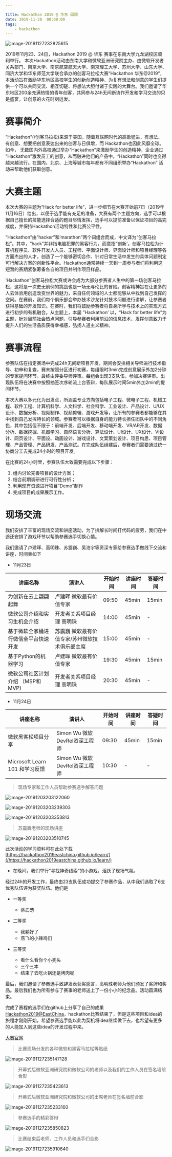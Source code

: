 ```yaml
---

title: Hackathon 2019 @ 华东 回顾
date: 2019-11-28  00:00:00
tags:
    - hackathon
---
```


![image-20191127232825615](/hackathon_news/image-20191127232825615-1575383234155.jpg)

2019年11月23、24日，Hackathon 2019 @ 华东 赛事在东南大学九龙湖校区顺利举行。 本次Hackathon活动由东南大学和微软亚洲研究院主办、由微软开发者关系部门、南京大学、南京航空航天大学、南京理工大学、苏州大学、山东大学、同济大学和华东师范大学联合承办的创客马拉松大赛“Hackathon  华东@2019”，本活动旨在激励华东地区高校学生的创新创造精神、为复有想法和创意的学生们提供一个可以共同交流、相互切磋、将想法大胆付诸于实践的大舞台。我们邀请了华东地区200余充满热情的青年创客，共同参与24h无间断协作开发和学习交流的只是盛宴，让创意的火花时刻迸发。 

# 赛事简介

“Hackathon”(/创客马拉松)来源于美国，随着互联网时代的高歌猛进，有想法、有创意、想要把创意表达出来的创客与日俱增，而  Hackathon也因此风靡全球。如今， 无数国内外高校通过举办“Hackathon”来激励学生的创造精神，企业通过  “Hackathon”激发员工的创意，从而融进他们的产品中。“Hackathon”同时也变得越来越流行。在国内，北京、上海等城市每年都有不同组织举办“Hackathon” 活动来帮助他们获取创意。 

# 大赛主题

本次大赛的主题为“Hack for better  life”，进一步细节在大赛开始前7日（2019年11月16日）给出，以便于选手能有充足的准备，大赛有两个主题方向，选手可以根据自己擅长的技能选择合适的题目尽情发挥，选手可以提前准备以保证项目的高完成度，并保持Hackathon活动特性和比赛公平性。

“Hackathon”由”hacker”和’marathon”两个词组合而成，中文译为“创客马拉松”。其中，“hack”并非指电脑犯罪的黑客行为，而意指“创新’。创客马拉松为计算机程序员、软件开发人人员、工程师、平面设计师、界面设计师和项目经理等各方面杰出的人才，创造了一个能够密切合作、针对日常生活中发生的具体问题制定可行解决方案的创新性平台。Hackathon通常持续一天到一周参与者们将利用这短暂的赛期紧张筹备各自的项目并制作项目样品。

‘Hackathon”创客马拉松大赛或许会成为大部分参赛者人生中的第一场创客马拉松，这将是一次史无前例的挑战也是一场无与伦比的冒险。创客精神旨在让更多的人去体验用创造改变世界的魅力，来自任何领域的人士都能够从中找到自己发挥的空间。在赛前，我们每个俱乐部会举办技术沙龙针对技术问题进行讲解，让参赛者获得基础的开发知识。在赛时，我们将鼓励参赛者将自身所学与技术上的实现方式进行初步的有机融合。从主题上，本届 ”Hackathon’ 以，“Hack for better  life”为主题，针对目前社会热点问题，引导参赛者利用前沿的信息技术、发挥创意致力于提升人们的生活品质获得幸福感，弘扬人道主义精神。

# 赛事流程

 参赛队伍在指定赛场中完成24h无间断项目开发，期间会安排相关导师进行技术指导、初审和复查，赛末按照分区进行初赛，每组限时3min完成创意展示外加2分钟的专家提问环节。最终由评委导师评审。每组会出现3支队伍，参加决赛评审。出现队伍将在决赛中按照抽签次序轮流上台答辩，每队展示时间5min外加2min的提问环节。 

本次大赛以多元化为出发点，所涵盖专业方向包括电子工程、微电子工程、机械工程、软件工程、计算机科学、人文科学、社会科学、工业设计、产品设计、U/UX设计、数据分析、视频制作、视频剪辑、游戏开发等，让所有的参赛者都能够在其中找到自己发挥特长的领域。参赛者可以根据自身的能力特长担任团队中的不同角色，其中包括但不限于：前端开发、后端开发、移动端开发、VR/AR开发、数据分析、数据挖掘、机器学习、自然语言分析、算法设计、UI设计、UX设计、Ⅵ设计、网页设计、平面设、动画设计、游戏设计、文案策划设计、项目构思、项目管理、产品管理、产品研发、产品测试。在完成队伍组建后，参赛者们需要通过统一协商分工去完成24小时的项目开发。

在比赛的24小时里，参赛队伍大致需要完成以下步骤：

1. 组内讨论完善项目的设计方案；
2. 结合前期调研进行可行性分析；
3. 利用现有资源进行项目“Demo”制作
4. 完成项目的成果展示工作。

# 现场交流

我们安排了丰富的现场交流和讲座活动，为了排解长时间打代码的疲劳，我们在中途还安排了游戏环节以帮助参赛选手切换心情。

我们邀请了卢建晖、高明珠、苏震巍、吴浩宇等资深专家给参赛选手做线下交流和讲座，时间表如下

* 11月23日

| 讲座名称                             | 演讲人                                         | 开始时间 | 讲座时间 | 答疑时间 |
| ------------------------------------ | ---------------------------------------------- | -------- | -------- | -------- |
| 为创新在云上翩翩起舞                 | 卢建晖 微软最有价值专家                        | 09:50    | 45min    | 15min    |
| 微软公司介绍和实习生机会介绍         | 开发者关系项目经理 高明珠                      | 14:00    | 45min    | -        |
| 基于微软全家桶进行微信全平台快速开发 | 苏震巍 微软最有价值专家/苏州微软技术俱乐部主席 | 15:00    | 45min    | -        |
| 基于Python的机器学习                 | 卢建晖 微软最有价值专家                        | 19:30    | 45min    | 15min    |
| 微软公司社区计划介绍 （MSP和MVP)     | 开发者关系项目经理 高明珠                      | 20:30    | 45min    | -        |

* 11月24日

| 讲座名称                       | 演讲人                        | 开始时间 | 讲座时间 | 答疑时间 |
| ------------------------------ | ----------------------------- | -------- | -------- | -------- |
| 微软黑客松项目分享             | Simon Wu 微软DevRel资深工程师 | 09:30    | 45min    | 15min    |
| Microsoft Learn 101 和学习反馈 | Simon Wu 微软DevRel资深工程师 | 10:30    | -        | -        |

> 现场专家和工作人员帮助参赛选手解答问题

![image-20191203203122060](/hackathon_news/image-20191203203122060-1575383200689.png)

![image-20191203203239303](/hackathon_news/image-20191203203239303-1575383205348.png)

![image-20191203203353813](/hackathon_news/image-20191203203353813-1575383208989.png)

> 苏震巍老师的现场讲座

![image-20191203203510745](/hackathon_news/image-20191203203510745-1575383213022.png)

此次活动的学习资料可在此处下载 [https://hackathon2019eastchina.github.io/learn/](/https://hackathon2019eastchina.github.io/learn/)

* 在晚间，我们举行”寻找神奇线索“的小游戏，活跃了现场气氛。

经过24h的开发工作，最终由23支队伍成功提交了参赛作品，从中我们选取了6支优秀队伍评为获奖队伍。他们是

* 一等奖

  * 萘乙芴
* 二等奖

  * 我躺好了
  * 燕飞的小辣鸡们 
* 三等奖

  * 看什么看你个小秃头
  * 三个三本
  * 结束了去吃火锅还是烤肉呢

最后，我们邀请了参赛选手致辞发表获奖感言，高明珠老师为他们颁发了奖牌和奖品。最后我们也为所有参与了赛事的老师送上了一份小小的纪念品。活动圆满结束。

完成了赛程的选手们在github上分享了自己的成果[Hackathon2019@EastChina](https://github.com/Hackathon2019EastChina)，hackathon比赛结束了，但是这些项目和idea的旅程才刚刚开始，希望参赛选手能以此为契机将idea继续做下去，也希望有更多的人能加入到这些idea的开发过程中来。

[大赛官网](https://hackathon2019eastchina.github.io/)

>   比赛现场分发的各种微软和黑客马拉松等贴纸

![image-20191127235147128](/hackathon_news/image-20191127235147128-1575383217182.jpg)

>   开幕式后微软亚洲研究院和微软公司的老师以及我们的工作人员在签名墙前合影

![image-20191127235423613](/hackathon_news/image-20191127235423613-1575383220357.jpg)

>开幕式后微软亚洲研究院和微软公司的出席老师在签名墙前合影

![image-20191127235233160](/hackathon_news/image-20191127235233160-1575383223742.jpg)

>    参赛选手的精彩答辩

![image-20191127235850823](/hackathon_news/image-20191127235850823-1575383225892.jpg)

>    比赛结束后老师、工作人员和选手们合影

![image-20191127235910640](/hackathon_news/image-20191127235910640-1575383227636.jpg)